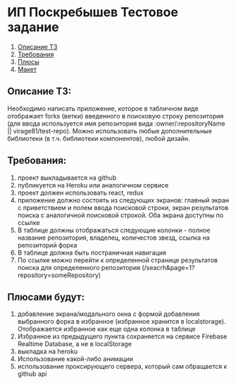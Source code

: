 # ИП Поскребышев Тестовое задание

1. [Описание ТЗ](#описание-тз)
2. [Требования](#требования)
3. [Плюсы](#плюсами-будут)
4. [Макет](https://www.figma.com/file/0wrzG8QvmgAv5NyCMlYvfD/github-forks?node-id=0%3A1&t=wNJ6WJP9dyhmtDCW-1)

## Описание ТЗ:

Необходимо написать приложение, которое в табличном виде отображает forks (ветки) введенного в поисковую строку репозитория (для ввода используется имя
репозитория вида :owner/:repositoryName || virage81/test-repo). Можно использовать любые дополнительные библиотеки (в т.ч. библиотеки компонентов), любой
дизайн.

## Требования:

1. проект выкладывается на github
2. публикуется на Heroku или аналогичном сервисе
3. проект должен использовать react, redux
4. приложение должно состоять из следующих экранов: главный экран с приветствием и полем ввода поисковой строки, экран результатов поиска с аналогичной
   поисковой строкой. Оба экрана доступны по ссылке
5. В таблице должны отображаться следующие колонки - полное название репозитория, владелец, количестов звезд, ссылка на репозиторий форка
6. В таблице должна быть постраничная навигация
7. По ссылке можно перейти к определенной странице результатов поиска для определенного репозитория (/seacrh&page=1?repository=someRepository)

## Плюсами будут:

1. добавление экрана/модального окна с формой добавления выбранного форка в избранное (избранное хранится в localstorage). Отображается избранное как еще одна
   колонка в таблице
2. Избранное из предыдущего пункта сохраняется на сервисе Firebase Realtime Database, а не в localStorage
3. выкладка на heroku
4. Использование какой-либо анимации
5. использование проксирующего сервера, который сам обращается к github api
